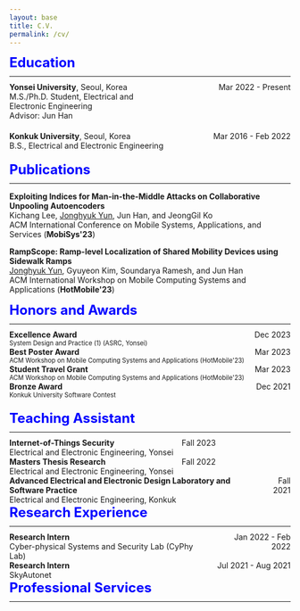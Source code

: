 ```yaml
---
layout: base
title: C.V.
permalink: /cv/
---
```



<style>
/* Default CSS for section titles */
.section-title {
  font-size: 1.5rem;
  margin-bottom: 10px;
  color: blue; /* Change the color to deep blue */
}

/* Default CSS for sub-section titles */
.sub-section-title {
  font-size: 1.2rem;
  margin-bottom: 10px;
}

/* CSS for section titles on smaller screens (e.g., mobile) */
@media (max-width: 768px) {
  .section-title {
    font-size: 1.2rem;
  }
  
  .sub-section-title {
    font-size: 1rem;
  }
}
</style>

<div class="section-title"><strong>Education</strong></div>
<hr style="margin-top: 5px; margin-bottom: 10px;"> 
<!-- Yonsei University -->
<div style="display: table; width: 100%; margin-bottom: 20px;">
  <div style="display: table-row;">
    <div style="display: table-cell; padding-right: 15px; vertical-align: top; width: 60%;">
      <strong>Yonsei University</strong>, Seoul, Korea<br>
      M.S./Ph.D. Student, Electrical and Electronic Engineering<br>
      Advisor: Jun Han
    </div>
    <div class="date" style="display: table-cell; vertical-align: top; width: 40%; text-align: right;">
      Mar 2022 - Present
    </div>
  </div>
</div>

<!-- Konkuk University -->
<div style="display: table; width: 100%; margin-bottom: 20px;">
  <div style="display: table-row;">
    <div style="display: table-cell; padding-right: 15px; vertical-align: top; width: 60%;">
      <strong>Konkuk University</strong>, Seoul, Korea<br>
      B.S., Electrical and Electronic Engineering
    </div>
    <div class="date" style="display: table-cell; vertical-align: top; width: 40%; text-align: right;">
      Mar 2016 - Feb 2022
    </div>
  </div>
</div>

<!-- Publications -->
<div class="section-title"><strong>Publications</strong></div>
<hr style="margin-top: 5px; margin-bottom: 10px;"> 

<!-- MobiSys'23 Demo -->
<strong>Exploiting Indices for Man-in-the-Middle Attacks on Collaborative Unpooling Autoencoders</strong><br>
Kichang Lee, <u>Jonghyuk Yun</u>, Jun Han, and JeongGil Ko<br>
ACM International Conference on Mobile Systems, Applications, and Services (<strong>MobiSys'23</strong>)<br>

<!-- HotMobile'23 -->
<strong>RampScope: Ramp-level Localization of Shared Mobility Devices using Sidewalk Ramps</strong><br>
<u>Jonghyuk Yun</u>, Gyuyeon Kim, Soundarya Ramesh, and Jun Han<br>
ACM International Workshop on Mobile Computing Systems and Applications (<strong>HotMobile'23</strong>)

<!-- Honors and Awards -->
<div class="section-title"><strong>Honors and Awards</strong></div>
<hr style="margin-top: 5px; margin-bottom: 10px;">

<div style="display: table; width: 100%; margin-bottom: 20px;">
  <div style="display: table-row;">
    <div style="display: table-cell; vertical-align: top; padding-right: 15px;">
      <strong>Excellence Award<br></strong>
      <span style="font-size: 0.8em;">System Design and Practice (1) (ASRC, Yonsei)</span>
    </div>
    <div style="display: table-cell; vertical-align: top; text-align: right;">
      Dec 2023
    </div>
  </div>
  <!-- Repeat for other awards, following the same structure -->
  <div style="display: table-row;">
    <div style="display: table-cell; vertical-align: top; padding-right: 15px;">
      <strong>Best Poster Award<br></strong>
      <span style="font-size: 0.8em;">ACM Workshop on Mobile Computing Systems and Applications (HotMobile'23)</span>
    </div>
    <div style="display: table-cell; vertical-align: top; text-align: right;">
      Mar 2023
    </div>
  </div>
  <!-- Continue adding more entries here -->
  <div style="display: table-row;">
    <div style="display: table-cell; vertical-align: top; padding-right: 15px;">
      <strong>Student Travel Grant<br></strong>
      <span style="font-size: 0.8em;">ACM Workshop on Mobile Computing Systems and Applications (HotMobile'23)</span>
    </div>
    <div style="display: table-cell; vertical-align: top; text-align: right;">
      Mar 2023
    </div>
  </div>
  <div style="display: table-row;">
    <div style="display: table-cell; vertical-align: top; padding-right: 15px;">
      <strong>Bronze Award<br></strong>
      <span style="font-size: 0.8em;">Konkuk University Software Contest</span>
    </div>
    <div style="display: table-cell; vertical-align: top; text-align: right;">
      Dec 2021
    </div>
  </div>
</div>

<!-- Teaching Assistant -->
<div class="section-title"><strong>Teaching Assistant</strong></div>
<hr style="margin-top: 5px; margin-bottom: 10px;">

<div style="display: table; width: 100%;">

  <!-- Internet-of-Things Security -->
  <div class="ta-entry">
    <div style="display: table-row;">
      <div style="display: table-cell; vertical-align: top; padding-right: 15px;">
        <strong>Internet-of-Things Security</strong><br>
        Electrical and Electronic Engineering, Yonsei
      </div>
      <div class="date" style="display: table-cell; vertical-align: top; text-align: right;">
        Fall 2023
      </div>
    </div>
  </div>

  <!-- Masters Thesis Research -->
  <div class="ta-entry">
    <div style="display: table-row;">
      <div style="display: table-cell; vertical-align: top; padding-right: 15px;">
        <strong>Masters Thesis Research</strong><br>
        Electrical and Electronic Engineering, Yonsei
      </div>
      <div class="date" style="display: table-cell; vertical-align: top; text-align: right;">
        Fall 2022
      </div>
    </div>
  </div>

  <!-- Advanced Electrical and Electronic Design Laboratory and Software Practice -->
  <div class="ta-entry">
    <div style="display: table-row;">
      <div style="display: table-cell; vertical-align: top; padding-right: 15px;">
        <strong>Advanced Electrical and Electronic Design Laboratory and Software Practice</strong><br>
        Electrical and Electronic Engineering, Konkuk
      </div>
      <div class="date" style="display: table-cell; vertical-align: top; text-align: right;">
        Fall 2021
      </div>
    </div>
  </div>
</div>

<!-- Research Experience -->
<div class="section-title"><strong>Research Experience</strong></div>
<hr style="margin-top: 5px; margin-bottom: 10px;">

<div style="display: table; width: 100%;">

  <div style="display: table-row;">
    <div style="display: table-cell; vertical-align: top; padding-right: 15px;">
      <strong>Research Intern</strong><br>
      Cyber-physical Systems and Security Lab (CyPhy Lab)
    </div>
    <div class="date" style="display: table-cell; vertical-align: top; text-align: right;">
      Jan 2022 - Feb 2022
    </div>
  </div>

  <div style="display: table-row;">
    <div style="display: table-cell; vertical-align: top; padding-right: 15px;">
      <strong>Research Intern</strong><br>
      SkyAutonet 
    </div>
    <div class="date" style="display: table-cell; vertical-align: top; text-align: right;">
      Jul 2021 - Aug 2021
    </div>
  </div>
</div>

<!-- Professional Services -->
<div class="section-title"><strong>Professional Services</strong></div>
<hr style="margin-top: 5px; margin-bottom: 10px;">
